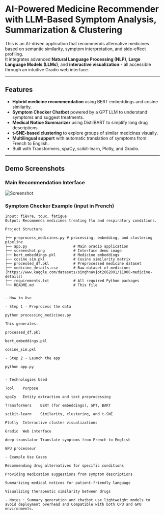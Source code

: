 
# AI-Powered Medicine Recommender with LLM-Based Symptom Analysis, Summarization & Clustering

This is an AI-driven application that recommends alternative medicines based on semantic similarity, symptom interpretation, and side-effect profiling.  
It integrates advanced **Natural Language Processing (NLP)**, **Large Language Models (LLMs)**, and **interactive visualization** - all accessible through an intuitive Gradio web interface.

---

## Features


- **Hybrid medicine recommendation** using BERT embeddings and cosine similarity.
- **Symptom Checker Chatbot** powered by a GPT LLM to understand symptoms and suggest treatments.
- **Medical Notice Summarizer** using DistilBART to simplify long drug descriptions.
- **t-SNE-based clustering** to explore groups of similar medicines visually.
- **Multilingual support** with automatic translation of symptoms from French to English.
- Built with Transformers, spaCy, scikit-learn, Plotly, and Gradio.

---

## Demo Screenshots

### Main Recommendation Interface


![Screenshot](screenshot.png)



### Symptom Checker Example (input in French)
```text
Input: fièvre, toux, fatigue
Output: Recommends medicines treating flu and respiratory conditions.

Project Structure

├── preprocess_medicines.py # processing, embedding, and clustering pipeline
├── app.py                     # Main Gradio application
├── screenshot.png             # Interface demo image
├── bert_embeddings.pkl        # Medicine embeddings
├── cosine_sim.pkl             # Cosine similarity matrix
├── processed_df.pkl           # Preprocessed medicine dataset
├── medicine_details.csv       # Raw dataset of medicines (https://www.kaggle.com/datasets/singhnavjot2062001/11000-medicine-details)
├── requirements.txt           # All required Python packages
└── README.md                  # This file


- How to Use

- Step 1 - Preprocess the data

python processing_medicines.py

This generates:

processed_df.pkl

bert_embeddings.pkl

cosine_sim.pkl

- Step 2 - Launch the app

python app.py


- Technologies Used

Tool	Purpose

spaCy	Entity extraction and text preprocessing

Transformers	BERT (for embeddings), GPT, BART

scikit-learn	Similarity, clustering, and t-SNE

Plotly	Interactive cluster visualizations

Gradio	Web interface

deep-translator	Translate symptoms from French to English

GPU processeur

- Example Use Cases

Recommending drug alternatives for specific conditions

Providing medication suggestions from symptom descriptions

Summarizing medical notices for patient-friendly language

Visualizing therapeutic similarity between drugs

- Notes : Summary generation and chatbot use lightweight models to avoid deployment overhead and Compatible with both CPU and GPU environments.
